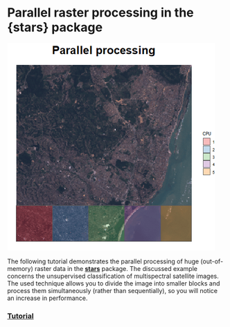 # Parallel raster processing in the {stars} package 

![gif](gif.gif)

The following tutorial demonstrates the parallel processing of huge (out-of-memory) raster
data in the [**stars**](https://github.com/r-spatial/stars) package. The discussed example
concerns the unsupervised classification of multispectral satellite images. The used technique
allows you to divide the image into smaller blocks and process them simultaneously (rather
than sequentially), so you will notice an increase in performance.

### [Tutorial](https://kadyb.github.io/stars-parallel/Tutorial.html)
